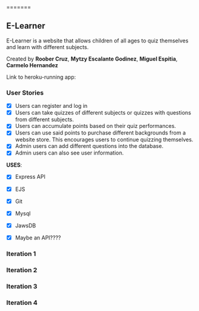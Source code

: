 =======
## E-Learner

E-Learner is a website that allows children of all ages to quiz themselves and learn with different subjects.

Created by **Roober Cruz**, **Mytzy Escalante Godinez**, **Miguel Espitia**, **Carmelo Hernandez**

Link to heroku-running app:

### User Stories

* [x] Users can register and log in
* [x] Users can take quizzes of different subjects or quizzes with questions from different subjects.
* [x] Users can accumulate points based on their quiz performances.
* [x] Users can use said points to purchase different backgrounds from a website store. This encourages users to continue quizzing themselves.
* [x] Admin users can add different questions into the database.
* [x] Admin users can also see user information.

**USES**:
* [x] Express API
* [x] EJS
* [x] Git
* [x] Mysql
* [x] JawsDB
* [x] Maybe an API????


### Iteration 1

### Iteration 2

### Iteration 3

### Iteration 4
